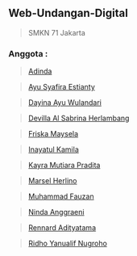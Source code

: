 ## Web-Undangan-Digital
> SMKN 71 Jakarta

### Anggota :
> [Adinda](https://github.com/ndaiii)

> [Ayu Syafira Estianty](https://github.com/axcylenmaki)

> [Dayina Ayu Wulandari](https://github.com/dayina-aw)

> [Devilla Al Sabrina Herlambang](https://github.com/devillavla)

> [Friska Maysela](https://github.com/friska21624)

> [Inayatul Kamila](https://github.com/moxnster)

> [Kayra Mutiara Pradita](https://github.com/rrubah)

> [Marsel Herlino](https://github.com/Sel-At-Works)

> [Muhammad Fauzan](https://github.com/fauzan150707)

> [Ninda Anggraeni](https://github.com/ninda677)

> [Rennard Adityatama](https://github.com/rennardadityatama)

> [Ridho Yanualif Nugroho](https://github.com/ridhoyanualif)
